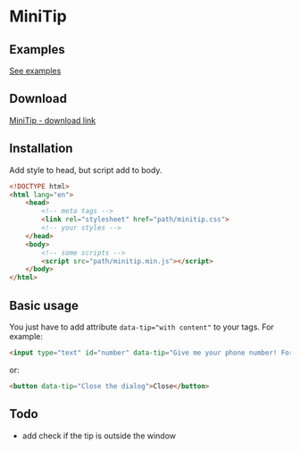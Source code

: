 # MiniTip

## Examples
[See examples](https://xmentor.github.io/MiniTip/#examples)

## Download
[MiniTip - download link](https://github.com/xmentor/MiniTip/archive/master.zip)

## Installation
Add style to head, but script add to body.
```html
<!DOCTYPE html>
<html lang="en">
    <head>
        <!-- meta tags -->
        <link rel="stylesheet" href="path/minitip.css">
        <!-- your styles -->
    </head>
    <body>
        <!-- some scripts -->
        <script src="path/minitip.min.js"></script>
    </body>
</html>

```
## Basic usage
You just have to add attribute ```data-tip="with content"``` to your tags.
For example:
```html
<input type="text" id="number" data-tip="Give me your phone number! Format: 000-000-000">
```
or:
```html
<button data-tip="Close the dialog">Close</button>
```
## Todo
* add check if the tip is outside the window
